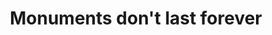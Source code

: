 ---
pid: rs375
title: Monuments don't last forever
location_transcription: Mount Moriah, West Philly
coordinates: "[-75.2391561, 39.9317141]"
zipcode: '19103'
gen_neighborhood: Center City
neighborhood: Rittenhouse Square,Avenue of The Arts,Logan Square,Fitler Square
outside_phl: 
age: '23'
age_range: 20-29
instagram: 
image_file_name: rs_375.jpg
proposal_transcription: 'Epitaph: it''s been real. Don''t ask what these monuments
  can do, ask what YOU can do for the monuments.'
topic: 
topic_summary: '0'
type: Stumble Stone,Sculpture Statue
keywords_other: 
credit: 
image_labels: A tomb stone with //R.I.P. Monument Lab 9.16- 11.19 2017//
twitter: 
facebook: "@monumentlablover"
permalink: "/monuments/rs375/"
layout: item-page
---